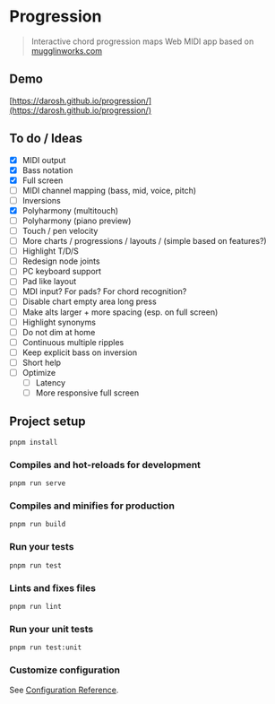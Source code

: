 # Progression

> Interactive chord progression maps Web MIDI app based on [mugglinworks.com](http://mugglinworks.com/chordmaps/)

## Demo

[https://darosh.github.io/progression/](https://darosh.github.io/progression/)

## To do / Ideas

- [x] MIDI output
- [x] Bass notation
- [x] Full screen
- [ ] MIDI channel mapping (bass, mid, voice, pitch)
- [ ] Inversions
- [x] Polyharmony (multitouch)
- [ ] Polyharmony (piano preview)
- [ ] Touch / pen velocity
- [ ] More charts / progressions / layouts / (simple based on features?)
- [ ] Highlight T/D/S
- [ ] Redesign node joints
- [ ] PC keyboard support
- [ ] Pad like layout
- [ ] MDI input? For pads? For chord recognition?
- [ ] Disable chart empty area long press
- [ ] Make alts larger + more spacing (esp. on full screen)
- [ ] Highlight synonyms
- [ ] Do not dim at home 
- [ ] Continuous multiple ripples 
- [ ] Keep explicit bass on inversion 
- [ ] Short help 
- [ ] Optimize
  - [ ] Latency
  - [ ] More responsive full screen

## Project setup
```
pnpm install
```

### Compiles and hot-reloads for development
```
pnpm run serve
```

### Compiles and minifies for production
```
pnpm run build
```

### Run your tests
```
pnpm run test
```

### Lints and fixes files
```
pnpm run lint
```

### Run your unit tests
```
pnpm run test:unit
```

### Customize configuration
See [Configuration Reference](https://cli.vuejs.org/config/).
